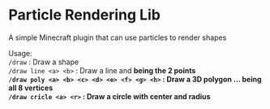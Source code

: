 # Particle Rendering Lib

A simple Minecraft plugin that can use particles to render shapes

Usage:
<br>
`/draw` : Draw a shape
<br>
`/draw line <a> <b>` : Draw a line <a> and <b> being the 2 points
<br>
`/draw poly <a> <b> <c> <d> <e> <f> <g> <h>` : Draw a 3D polygon <a>...<h> being all 8 vertices
<br>
`/draw cricle <a> <r>` : Draw a circle with <a> center and <r> radius
